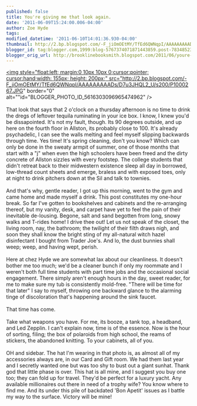 ```yaml
---
published: false
title: You're giving me that look again.
date: '2011-06-09T15:24:00.006-04:00'
author: Zoe Hyde
tags: 
modified_datetime: '2011-06-10T14:01:36.930-04:00'
thumbnail: http://2.bp.blogspot.com/-F_jiOmOEtMY/TfEd6QWNqpI/AAAAAAAAADs/D7u3JHQL2_U/s72-c/P1000267.JPG
blogger_id: tag:blogger.com,1999:blog-5767374071871443859.post-7834852377238264292
blogger_orig_url: http://brooklinebooksmith.blogspot.com/2011/06/youre-giving-me-that-look-again.html
---
```


<a onblur="try {parent.deselectBloggerImageGracefully();} catch(e) {}" href="http://2.bp.blogspot.com/-F_jiOmOEtMY/TfEd6QWNqpI/AAAAAAAAADs/D7u3JHQL2_U/s1600/P1000267.JPG"><img style="float:left; margin:0 10px 10px 0;cursor:pointer; cursor:hand;width: 155px; height: 200px;" src="http://2.bp.blogspot.com/-F_jiOmOEtMY/TfEd6QWNqpI/AAAAAAAAADs/D7u3JHQL2_U/s200/P1000267.JPG" border="0" alt=""id="BLOGGER_PHOTO_ID_5616303096965474962" /></a><br /><br />That look that says that 2 o'clock on a thursday afternoon is no time to drink the dregs of leftover tequila ruminating in your ice box. I know, I knew you'd be dissapointed. It's not my fault, though. Its 90 degrees outside, and up here on the fourth floor in Allston, its probably close to 100. It's already psychadelic, I can see the walls melting and feel myself slipping backwards through time. Yes time! It's spring cleaning, don't you know? Which can only be done in the sweaty armpit of summer, one of those months that start with a "j" when even the high schoolers have been freed and the dirty concrete of Allston sizzles with every footstep. The college students that didn't retreat back to their midwestern existence sleep all day in borrowed, low-thread count sheets and emerge, braless and with exposed toes, only at night to drink pitchers down at the Sil and talk to townies. <br /><br />And that's why, gentle reader, I got up this morning, went to the gym and came home and made myself a drink. This post constitutes my one-hour break. So far I've gotten to bookshelves and cabinets and the re-arranging thereof, but my vanity, desk, and carpet have yet to feel the pain of their inevitable de-lousing. Begone, salt and sand begotten from long, snowy walks and T-rides home! I drive thee out! Let us not speak of the closet, the living room, nay, the bathroom; the twilight of their filth draws nigh, and soon they shall know the bright sting of my all-natural witch hazel disinfectant I bought from Trader Joe's. And lo, the dust bunnies shall weep; weep, and having wept, perish. <br /><br />Here at chez Hyde we are somewhat lax about our cleanliness. It doesn't bother me too much; we'd be a cleaner bunch if only my roommate and I weren't both full time students with part time jobs and the occasional social engagement. There simply aren't enough hours in the day, sweet reader, for me to make sure my tub is consistently mold-free. "There will be time for that later" I say to myself, throwing one backward glance to the alarming tinge of discoloration that's happening around the sink faucet. <br /><br />That time has come. <br /><br />Take what weapons you have. For me, its booze, a tank top, a headband, and Led Zepplin. I can't explain now, time is of the essence. Now is the hour of sorting, filing; the box of polaroids from high school, the reams of stickers, the abandoned knitting. To your cabinets, all of you. <br /><br />OH and sidebar. The hat I'm wearing in that photo is, as almost all of my accessories always are, in our Card and Gift room. We had them last year and I secretly wanted one but was too shy to bust out a giant sunhat. Thank god that little phase is over. This hat is all mine, and I suggest you buy one too; they can fold up for travel. They'd be perfect for a luxury yacht. Any available millionaires out there in need of a trophy wife? You know where to find me. And its under this pile of backdated 'Bon Apetit' issues as I battle my way to the surface. Victory will be mine!